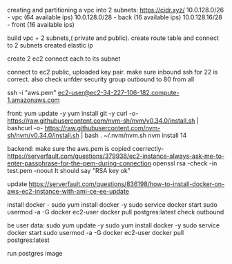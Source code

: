 creating and partitioning a vpc into 2 subnets:
https://cidr.xyz/
10.0.128.0/26 - vpc (64 available ips)
10.0.128.0/28 - back (16 available ips)
10.0.128.16/28 - front (16 available ips)

build vpc + 2 subnets,( private and public).
create route table and connect to 2 subnets
created elastic ip

create 2 ec2 connect each to its subnet

connect to ec2 public, uploaded key pair.
make sure inbound ssh for 22 is correct.
also check unfder security group outbound to 80 from all

ssh -i "aws.pem" ec2-user@ec2-34-227-106-182.compute-1.amazonaws.com

front:
yum update -y
yum install git -y
curl -o- https://raw.githubusercontent.com/nvm-sh/nvm/v0.34.0/install.sh | bashcurl -o- https://raw.githubusercontent.com/nvm-sh/nvm/v0.34.0/install.sh | bash
. ~/.nvm/nvm.sh
nvm install 14

backend:
make sure the aws.pem is copied coerrectly-
https://serverfault.com/questions/379938/ec2-instance-always-ask-me-to-enter-passphrase-for-the-pem-during-connection
openssl rsa -check -in test.pem -noout
It should say "RSA key ok"

update
https://serverfault.com/questions/836198/how-to-install-docker-on-aws-ec2-instance-with-ami-ce-ee-update

install docker - sudo yum install docker -y
sudo service docker start
sudo usermod -a -G docker ec2-user
docker pull postgres:latest
check outbound

be user data:
sudo yum update -y
sudo yum install docker -y
sudo service docker start
sudo usermod -a -G docker ec2-user
docker pull postgres:latest

run postgres image
